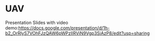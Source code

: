 # UAV


Presentation Slides with video demo:https://docs.google.com/presentation/d/1h-b2_OrRlyS7VOhFJzQAW6pWPzIlRViN9Vgp3SiAzP8/edit?usp=sharing
